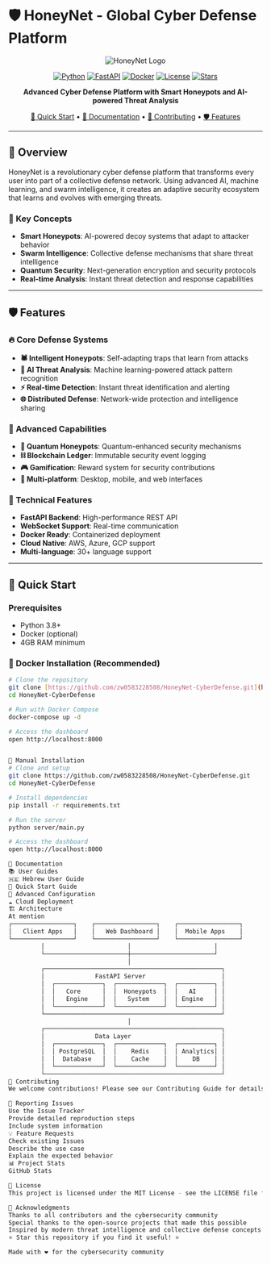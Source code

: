 # 🛡️ HoneyNet - Global Cyber Defense Platform

<div align="center">

![HoneyNet Logo](honeynet_icon.ico)

[![Python](https://img.shields.io/badge/Python-3.8+-blue.svg)](https://python.org)
[![FastAPI](https://img.shields.io/badge/FastAPI-0.68+-green.svg)](https://fastapi.tiangolo.com)
[![Docker](https://img.shields.io/badge/Docker-Ready-blue.svg)](https://docker.com)
[![License](https://img.shields.io/badge/License-MIT-yellow.svg)](LICENSE)
[![Stars](https://img.shields.io/github/stars/zw0583228508/HoneyNet-CyberDefense.svg)](https://github.com/zw0583228508/HoneyNet-CyberDefense/stargazers)

**Advanced Cyber Defense Platform with Smart Honeypots and AI-powered Threat Analysis**

[🚀 Quick Start](#quick-start) • [📖 Documentation](#documentation) • [🤝 Contributing](#contributing) • [🛡️ Features](#features)

</div>

---

## 🌟 Overview

HoneyNet is a revolutionary cyber defense platform that transforms every user into part of a collective defense network. Using advanced AI, machine learning, and swarm intelligence, it creates an adaptive security ecosystem that learns and evolves with emerging threats.

### 🎯 Key Concepts
- **Smart Honeypots**: AI-powered decoy systems that adapt to attacker behavior
- **Swarm Intelligence**: Collective defense mechanisms that share threat intelligence
- **Quantum Security**: Next-generation encryption and security protocols
- **Real-time Analysis**: Instant threat detection and response capabilities

---

## 🛡️ Features

### 🔥 Core Defense Systems
- **🕷️ Intelligent Honeypots**: Self-adapting traps that learn from attacks
- **🧠 AI Threat Analysis**: Machine learning-powered attack pattern recognition
- **⚡ Real-time Detection**: Instant threat identification and alerting
- **🌐 Distributed Defense**: Network-wide protection and intelligence sharing

### 🚀 Advanced Capabilities
- **🔮 Quantum Honeypots**: Quantum-enhanced security mechanisms
- **⛓️ Blockchain Ledger**: Immutable security event logging
- **🎮 Gamification**: Reward system for security contributions
- **📱 Multi-platform**: Desktop, mobile, and web interfaces

### 🔧 Technical Features
- **FastAPI Backend**: High-performance REST API
- **WebSocket Support**: Real-time communication
- **Docker Ready**: Containerized deployment
- **Cloud Native**: AWS, Azure, GCP support
- **Multi-language**: 30+ language support

---

## 🚀 Quick Start

### Prerequisites
- Python 3.8+
- Docker (optional)
- 4GB RAM minimum

### 🐳 Docker Installation (Recommended)
```bash
# Clone the repository
git clone [https://github.com/zw0583228508/HoneyNet-CyberDefense.git](https://github.com/zw0583228508/HoneyNet-CyberDefense.git)
cd HoneyNet-CyberDefense

# Run with Docker Compose
docker-compose up -d

# Access the dashboard
open http://localhost:8000


🐍 Manual Installation
# Clone and setup
git clone https://github.com/zw0583228508/HoneyNet-CyberDefense.git
cd HoneyNet-CyberDefense

# Install dependencies
pip install -r requirements.txt

# Run the server
python server/main.py

# Access the dashboard
open http://localhost:8000

📖 Documentation
📚 User Guides
🇭🇪 Hebrew User Guide
🚀 Quick Start Guide
🔧 Advanced Configuration
☁️ Cloud Deployment
🏗️ Architecture
At mention
┌─────────────────┐    ┌─────────────────┐    ┌─────────────────┐
│   Client Apps   │    │   Web Dashboard │    │  Mobile Apps    │
└─────────────────┘    └─────────────────┘    └─────────────────┘
         │                       │                       │
         └───────────────────────┼───────────────────────┘
                                 │
         ┌─────────────────────────────────────────────────┐
         │              FastAPI Server                     │
         │  ┌─────────────┐  ┌─────────────┐  ┌──────────┐ │
         │  │   Core      │  │  Honeypots  │  │   AI     │ │
         │  │   Engine    │  │   System    │  │ Engine   │ │
         │  └─────────────┘  └─────────────┘  └──────────┘ │
         └─────────────────────────────────────────────────┘
                                 │
         ┌─────────────────────────────────────────────────┐
         │              Data Layer                         │
         │  ┌─────────────┐  ┌─────────────┐  ┌──────────┐ │
         │  │ PostgreSQL  │  │    Redis    │  │ Analytics│ │
         │  │  Database   │  │    Cache    │  │    DB    │ │
         │  └─────────────┘  └─────────────┘  └──────────┘ │
         └─────────────────────────────────────────────────┘
🤝 Contributing
We welcome contributions! Please see our Contributing Guide for details.

🐛 Reporting Issues
Use the Issue Tracker
Provide detailed reproduction steps
Include system information
💡 Feature Requests
Check existing Issues
Describe the use case
Explain the expected behavior
📊 Project Stats
GitHub Stats

📄 License
This project is licensed under the MIT License - see the LICENSE file for details.

🙏 Acknowledgments
Thanks to all contributors and the cybersecurity community
Special thanks to the open-source projects that made this possible
Inspired by modern threat intelligence and collective defense concepts
⭐ Star this repository if you find it useful! ⭐

Made with ❤️ for the cybersecurity community
